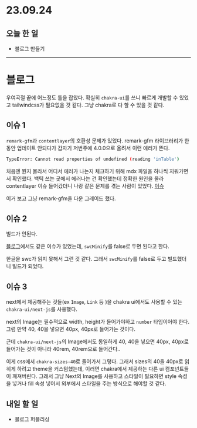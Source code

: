 # 23.09.24

## 오늘 한 일

- 블로그 만들기

---

# 블로그

우여곡절 끝에 어느정도 틀을 잡았다. 확실히 `chakra-ui`를 쓰니 빠르게 개발할 수 있었고 tailwindcss가 필요없을 것 같다. 그냥 chakra로 다 할 수 있을 것 같다.

## 이슈 1

`remark-gfm`과 `contentlayer`의 호환성 문제가 있었다. remark-gfm 라이브러리가 한동안 업데이트 안되다가 갑자기 저번주에 4.0.0으로 올려서 이런 에러가 뜬다.

```bash
TypeError: Cannot read properties of undefined (reading 'inTable')
```

처음엔 뭔지 몰라서 어디서 에러가 나는지 체크하기 위해 mdx 파일을 하나씩 지워가면서 확인했다. 백틱 쓰는 곳에서 에러나는 건 확인했는데 정확한 원인을 몰라 contentlayer 이슈 들어갔더니 나랑 같은 문제를 겪는 사람이 있었다. [이슈](https://github.com/contentlayerdev/contentlayer/issues/558)

이거 보고 그냥 remark-gfm을 다운 그레이드 했다.

## 이슈 2

빌드가 안된다.

[블로그](https://yiyb-blog.vercel.app/posts/nextjs-contentlayer-blog)에서도 같은 이슈가 있었는데, `swcMinify`를 false로 두면 된다고 한다.

한글을 swc가 읽지 못해서 그런 것 같다. 그래서 `swcMinify`를 false로 두고 빌드했더니 빌드가 되었다.

## 이슈 3

next에서 제공해주는 것들(ex `Image`, `Link` 등 )을 chakra ui에서도 사용할 수 있는 `chakra-ui/next-js`를 사용했다.

next의 Image는 필수적으로 width, height가 들어가야하고 `number` 타입이어야 한다. 그럼 만약 40, 40을 넣으면 40px, 40px로 들어가는 것이다.

근데 `chakra-ui/next-js`의 Image에서도 동일하게 40, 40을 넣으면 40px, 40px로 들어가는 것이 아니라 40rem, 40rem으로 들어간다..

이게 css에서 `chakra-sizes-40`로 들어가서 그렇다. 그래서 sizes의 40을 40px로 읽히게 하려고 theme을 커스텀했는데, 이러면 chakra에서 제공하는 다른 ui 컴포넌트들이 깨져버린다. 그래서 그냥 Next의 Image를 사용하고 스타일이 필요하면 style 속성을 넣거나 fill 속성 넣어서 외부에서 스타일을 주는 방식으로 해야할 것 같다.

## 내일 할 일

- 블로그 퍼블리싱
